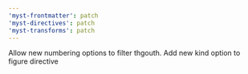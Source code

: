 ```yaml
---
'myst-frontmatter': patch
'myst-directives': patch
'myst-transforms': patch
---
```


Allow new numbering options to filter thgouth. Add new kind option to figure directive

